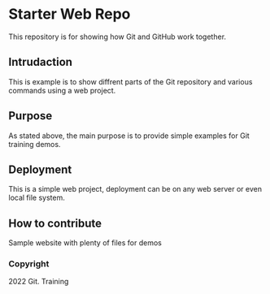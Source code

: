 # Starter Web Repo

This repository is for showing how Git and GitHub work together.

## Intrudaction

This is example is to show diffrent parts of the Git repository and various commands using a web project.

## Purpose

As stated above, the main purpose is to provide simple examples for Git training demos.

## Deployment

This is a simple web project, deployment can be on any web server or even local file system.

## How to contribute

Sample website with plenty of files for demos

### Copyright

2022 Git. Training